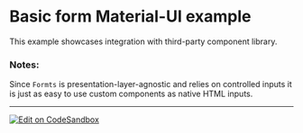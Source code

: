 # Basic form Material-UI example

This example showcases integration with third-party component library.

### Notes:

Since `Formts` is presentation-layer-agnostic and relies on controlled inputs it
is just as easy to use custom components as native HTML inputs.

---

[![Edit on CodeSandbox](https://codesandbox.io/static/img/play-codesandbox.svg)](https://codesandbox.io/s/github/VirtusLab/formts/tree/master/examples/basic-forms/4-basic-form-mui)
